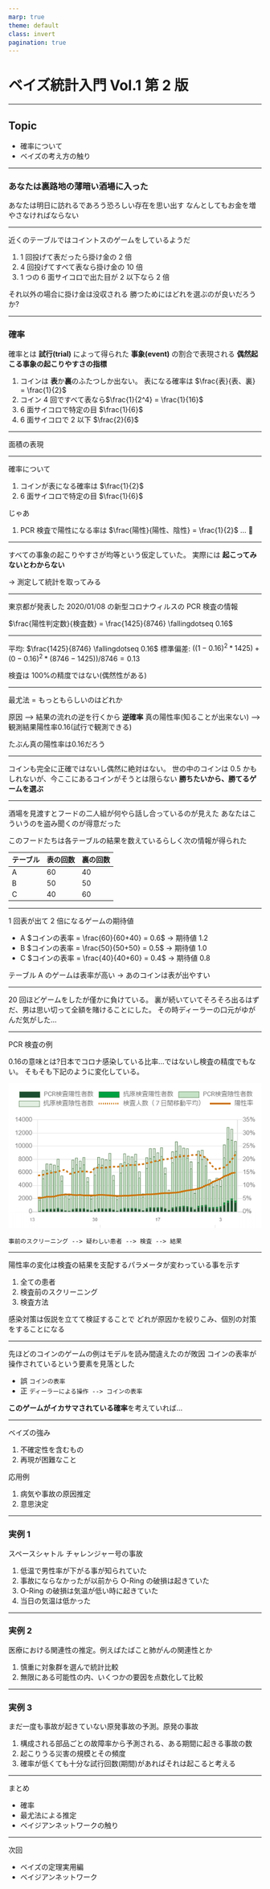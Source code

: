 ```yaml
---
marp: true
theme: default
class: invert
pagination: true
---
```


# ベイズ統計入門 Vol.1 第 2 版

---

## Topic

- 確率について
- ベイズの考え方の触り

---

### あなたは裏路地の薄暗い酒場に入った

あなたは明日に訪れるであろう恐ろしい存在を思い出す
なんとしてもお金を増やさなければならない

---

近くのテーブルではコイントスのゲームをしているようだ

1. 1 回投げて表だったら掛け金の 2 倍
1. 4 回投げてすべて表なら掛け金の 10 倍
1. 1 つの 6 面サイコロで出た目が 2 以下なら 2 倍

それ以外の場合に掛け金は没収される
勝つためにはどれを選ぶのが良いだろうか?

---

### 確率

確率とは **試行(trial)** によって得られた **事象(event)** の割合で表現される
**偶然起こる事象の起こりやすさの指標**

1. コインは **表**か**裏**のふたつしか出ない。
   表になる確率は $\frac{表}{表、裏} = \frac{1}{2}$
1. コイン 4 回ですべて表なら$\frac{1}{2^4} = \frac{1}{16}$
1. 6 面サイコロで特定の目 $\frac{1}{6}$
1. 6 面サイコロで 2 以下 $\frac{2}{6}$

---

面積の表現

---

確率について

1. コインが表になる確率は $\frac{1}{2}$
1. 6 面サイコロで特定の目 $\frac{1}{6}$

じゃあ

1. PCR 検査で陽性になる率は $\frac{陽性}{陽性、陰性} = \frac{1}{2}$ ... :thinking:

---

すべての事象の起こりやすさが均等という仮定していた。
実際には **起こってみないとわからない**

-> 測定して統計を取ってみる

---

東京都が発表した 2020/01/08 の新型コロナウィルスの PCR 検査の情報

$\frac{陽性判定数}{検査数} = \frac{1425}{8746} \fallingdotseq 0.16$

---

平均: $\frac{1425}{8746} \fallingdotseq 0.16$
標準偏差: $((1-0.16)^2 * 1425) + (0-0.16)^2 * (8746 - 1425)) / 8746 = 0.13$

検査は 100%の精度ではない(偶然性がある)

---

最尤法 = もっともらしいのはどれか

原因 --> 結果の流れの逆を行くから **逆確率**
真の陽性率(知ることが出来ない) --> 観測結果陽性率$0.16$(試行で観測できる)

たぶん真の陽性率は$0.16$だろう

---

コインも完全に正確ではないし偶然に絶対はない。
世の中のコインは 0.5 かもしれないが、今ここにあるコインがそうとは限らない
**勝ちたいから、勝てるゲームを選ぶ**

---

酒場を見渡すとフードの二人組が何やら話し合っているのが見えた
あなたはこういうのを盗み聞くのが得意だった

このフードたちは各テーブルの結果を数えているらしく次の情報が得られた

| テーブル | 表の回数 | 裏の回数 |
| :------- | :------- | :------- |
| A        | 60       | 40       |
| B        | 50       | 50       |
| C        | 40       | 60       |

---

1 回表が出て 2 倍になるゲームの期待値

- A $コインの表率 = \frac{60}{60+40} = 0.6$ -> 期待値 $1.2$
- B $コインの表率 = \frac{50}{50+50} = 0.5$ -> 期待値 $1.0$
- C $コインの表率 = \frac{40}{40+60} = 0.4$ -> 期待値 $0.8$

テーブル A のゲームは表率が高い -> あのコインは表が出やすい

---

20 回ほどゲームをしたが僅かに負けている。
裏が続いていてそろそろ出るはずだ、男は思い切って全額を賭けることにした。
その時ディーラーの口元がゆがんだ気がした...

---

PCR 検査の例

$0.16$の意味とは?日本でコロナ感染している比率...ではないし検査の精度でもない。
そもそも下記のように変化している。

![Trend](img/covid19_tokyo_trend.png)

`事前のスクリーニング --> 疑わしい患者 --> 検査 --> 結果`

---

陽性率の変化は検査の結果を支配するパラメータが変わっている事を示す

1. 全ての患者
1. 検査前のスクリーニング
1. 検査方法

感染対策は仮説を立てて検証することで
どれが原因かを絞りこみ、個別の対策をすることになる

---

先ほどのコインのゲームの例はモデルを読み間違えたのが敗因
コインの表率が操作されているという要素を見落とした

- 誤 `コインの表率`
- 正 `ディーラーによる操作 --> コインの表率`

**このゲームがイカサマされている確率**を考えていれば...

---

ベイズの強み

1. 不確定性を含むもの
1. 再現が困難なこと

応用例

1. 病気や事故の原因推定
1. 意思決定

---

### 実例 1

スペースシャトル チャレンジャー号の事故

1. 低温で男性率が下がる事が知られていた
1. 事故にならなかったが以前から O-Ring の破損は起きていた
1. O-Ring の破損は気温が低い時に起きていた
1. 当日の気温は低かった

---

### 実例 2

医療における関連性の推定。例えばたばこと肺がんの関連性とか

1. 慎重に対象群を選んで統計比較
1. 無限にある可能性の内、いくつかの要因を点数化して比較

---

### 実例 3

まだ一度も事故が起きていない原発事故の予測。原発の事故

1. 構成される部品ごとの故障率から予測される、ある期間に起きる事故の数
1. 起こりうる災害の規模とその頻度
1. 確率が低くても十分な試行回数(期間)があればそれは起こると考える

---

まとめ

- 確率
- 最尤法による推定
- ベイジアンネットワークの触り

---

次回

- ベイズの定理実用編
- ベイジアンネットワーク
